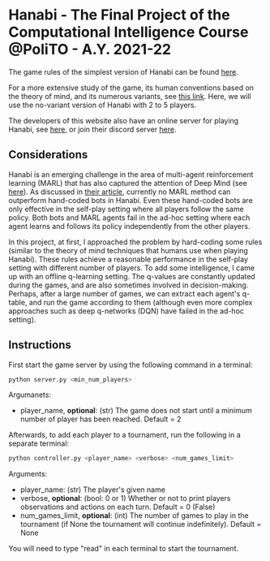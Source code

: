 # Hanabi - The Final Project of the Computational Intelligence Course @PoliTO - A.Y. 2021-22

The game rules of the simplest version of Hanabi can be found [here](https://www.spillehulen.dk/media/102616/hanabi-card-game-rules.pdf).

For a more extensive study of the game, its human conventions based on the theory of mind, and its numerous variants, see [this link](https://hanabi.github.io/). Here, we will use the no-variant version of Hanabi with 2 to 5 players.

The developers of this website also have an online server for playing Hanabi, see [here](https://hanab.live/), or join their discord server [here](https://discord.gg/FADvkJp).

## Considerations

Hanabi is an emerging challenge in the area of multi-agent reinforcement learning (MARL) that has also captured the attention of Deep Mind (see [here](https://deepmind.com/research/open-source/hanabi-learning-environment)). As discussed in [their article](https://arxiv.org/abs/1902.00506), currently no MARL method can outperform hand-coded bots in Hanabi. Even these hand-coded bots are only effective in the self-play setting where all players follow the same policy. Both bots and MARL agents fail in the ad-hoc setting where each agent learns and follows its policy independently from the other players.

In this project, at first, I approached the problem by hard-coding some rules (similar to the theory of mind techniques that humans use when playing Hanabi). These rules achieve a reasonable performance in the self-play setting with different number of players. To add some intelligence, I came up with an offline q-learning setting. The q-values are constantly updated during the games, and are also sometimes involved in decision-making. Perhaps, after a large number of games, we can extract each agent's q-table, and run the game according to them (although even more complex approaches such as deep q-networks (DQN) have failed in the ad-hoc setting).

## Instructions

First start the game server by using the following command in a terminal:

```bash
python server.py <min_num_players>
```

Argumanets:

+ player_name, __optional__: (str) The game does not start until a minimum number of player has been reached. Default = 2

Afterwards, to add each player to a tournament, run the following in a separate terminal:

```bash
python controller.py <player_name> <verbose> <num_games_limit>
```

Arguments:

+ player_name: (str) The player's given name
+ verbose, __optional__: (bool: 0 or 1) Whether or not to print players observations and actions on each turn. Default = 0 (False)
+ num_games_limit, __optional__: (int) The number of games to play in the tournament (if None the tournament will continue indefinitely). Default = None

You will need to type "read" in each terminal to start the tournament.
